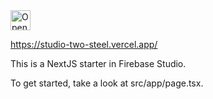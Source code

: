 <a href="https://studio.firebase.google.com/import?url=https%3A%2F%2Fgithub.com%2FUdith-creates%2Fstudio.git">
  <img
    height="32"
    alt="Open in Firebase Studio"
    src="https://cdn.firebasestudio.dev/btn/open_bright_32.svg">
</a>

https://studio-two-steel.vercel.app/

This is a NextJS starter in Firebase Studio.

To get started, take a look at src/app/page.tsx.
